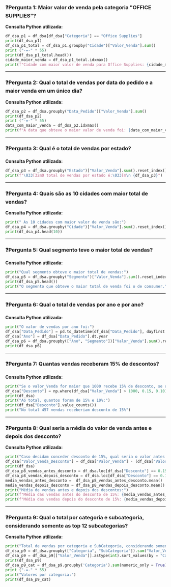 ### ❓Pergunta 1: Maior valor de venda pela categoria "OFFICE SUPPLIES"? 
**Consulta Python utilizada:**
```python
df_dsa_p1 = df_dsa[df_dsa["Categoria"] == "Office Supplies"]
print(df_dsa_p1)
df_dsa_p1_total = df_dsa_p1.groupby("Cidade")["Valor_Venda"].sum()
print ("-=-" * 55)
print(df_dsa_p1_total.head())
cidade_maior_venda = df_dsa_p1_total.idxmax()
print(f"Cidade com maior valor de venda para Office Supplies: {cidade_maior_venda}")
```
------------------------------------------------------------------------------------------------------------------------------------
### ❓Pergunta 2: Qual o total de vendas por data do pedido e a maior venda em um único dia?
**Consulta Python utilizada:**
```python
df_dsa_p2 = df_dsa.groupby("Data_Pedido")["Valor_Venda"].sum()
print(df_dsa_p2)
print ("-=-" * 55)
data_com_maior_venda = df_dsa_p2.idxmax()
print(f"A data que obteve o maior valor de venda foi: {data_com_maior_venda}")
```
------------------------------------------------------------------------------------------------------------------------------------
### ❓Pergunta 3: Qual é o total de vendas por estado?
**Consulta Python utilizada:**
``` python
df_dsa_p3 = df_dsa.groupby("Estado")["Valor_Venda"].sum().reset_index()
print(f"\033[32mO total de vendas por estado é:\033[m\n {df_dsa_p3}")
```
------------------------------------------------------------------------------------------------------------------------------------
### ❓Pergunta 4: Quais são as 10 cidades com maior total de vendas?
**Consulta Python utilizada:**
``` python
print(" As 10 cidades com maior valor de venda são:")
df_dsa_p4 = df_dsa.groupby("Cidade")["Valor_Venda"].sum().reset_index().sort_values(by = "Valor_Venda", ascending = False).head(10)
print(df_dsa_p4.head(10))
```
------------------------------------------------------------------------------------------------------------------------------------
### ❓Pergunta 5: Qual segmento teve o maior total de vendas?
**Consulta Python utilizada:**
``` python
print("Qual segmento obteve o maior total de vendas:")
df_dsa_p5 = df_dsa.groupby("Segmento")["Valor_Venda"].sum().reset_index().sort_values(by = "Valor_Venda", ascending= False)
print(df_dsa_p5.head())
print("O segmento que obteve o maior total de venda foi o de consumer.")
```
------------------------------------------------------------------------------------------------------------------------------------
### ❓Pergunta 6: Qual o total de vendas por ano e por ano?
**Consulta Python utilizada:**
```python
print("O valor de vendas por ano foi:")
df_dsa["Data_Pedido"] = pd.to_datetime(df_dsa["Data_Pedido"], dayfirst = True)
df_dsa["Ano"] = df_dsa["Data_Pedido"].dt.year
df_dsa_p6 = df_dsa.groupby(["Ano", "Segmento"])["Valor_Venda"].sum().reset_index()
print(df_dsa_p6)
```
------------------------------------------------------------------------------------------------------------------------------------
### ❓Pergunta 7: Quantas vendas receberam 15% de descontos?
**Consulta Python utilizada:**
``` python
print("Se o valor_Venda for maior que 1000 recebe 15% de desconto, se o valo_Venda for menor que 1000 recebe 10% de desconto.")
df_dsa["Desconto"] = np.where(df_dsa["Valor_Venda"] > 1000, 0.15, 0.10)
print(df_dsa)
print("Ao total, quantos foram de 15% e 10%:")
print(df_dsa["Desconto"].value_counts())
print("No total 457 vendas receberiam desconto de 15%")
```
------------------------------------------------------------------------------------------------------------------------------------
### ❓Pergunta 8: Qual seria a média do valor de venda antes e depois dos desconto?
**Consulta Python utilizada:**
```python
print("Caso decidam conceder desconto de 15%, qual seria o valor antes e depois desse desconto.")
df_dsa["Valor_Venda_Desconto"] = df_dsa["Valor_Venda"] - (df_dsa["Valor_Venda"] * df_dsa["Desconto"])
print(df_dsa)
df_dsa_p8_vendas_antes_desconto = df_dsa.loc[df_dsa["Desconto"] == 0.15, "Valor_Venda"]
df_dsa_p8_vendas_depois_desconto = df_dsa.loc[df_dsa["Desconto"] == 0.15, "Valor_Venda_Desconto"]
media_vendas_antes_desconto =  df_dsa_p8_vendas_antes_desconto.mean()
media_vendas_depois_desconto = df_dsa_p8_vendas_depois_desconto.mean()
print("Média de vendas antes e depois dos descontos:")
print(f"Média das vendas antes do desconto de 15%: {media_vendas_antes_desconto:.2f}")
print(f"Média das vendas depois do desconto de 15%: {media_vendas_depois_desconto:.2f}")
```
------------------------------------------------------------------------------------------------------------------------------------
### ❓Pergunta 9: Qual o total por categoria e subcategoria, considerando somente as top 12 subcategorias?
**Consulta Python utilizada:**
```python
print("Total de vendas por categoria e SubCategoria, considerando somente as Top 12 SubCategorias:")
df_dsa_p9 = df_dsa.groupby(["Categoria", "SubCategoria"]).sum("Valor_Venda").sort_values("Valor_Venda", ascending = False).head(12)
df_dsa_p9 = df_dsa_p9[["Valor_Venda"]].astype(int).sort_values(by = "Categoria").reset_index()
print(df_dsa_p9)
df_dsa_p9_cat = df_dsa_p9.groupby('Categoria').sum(numeric_only = True).reset_index()
print ("-=-" * 55)
print("Valores por categoria:")
print(df_dsa_p9_cat)
```
